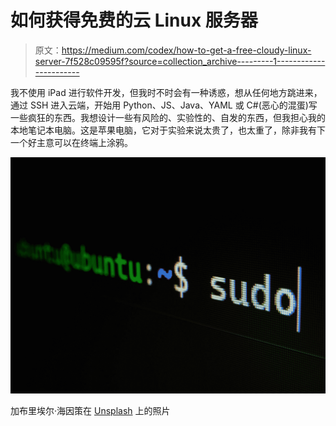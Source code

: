 # 如何获得免费的云 Linux 服务器

> 原文：<https://medium.com/codex/how-to-get-a-free-cloudy-linux-server-7f528c09595f?source=collection_archive---------1----------------------->

我不使用 iPad 进行软件开发，但我时不时会有一种诱惑，想从任何地方跳进来，通过 SSH 进入云端，开始用 Python、JS、Java、YAML 或 C#(恶心的混蛋)写一些疯狂的东西。我想设计一些有风险的、实验性的、自发的东西，但我担心我的本地笔记本电脑。这是苹果电脑，它对于实验来说太贵了，也太重了，除非我有下一个好主意可以在终端上涂鸦。

![](img/0f19df907fa43ee568993896cec2ef40.png)

加布里埃尔·海因策在 [Unsplash](https://unsplash.com?utm_source=medium&utm_medium=referral) 上的照片
